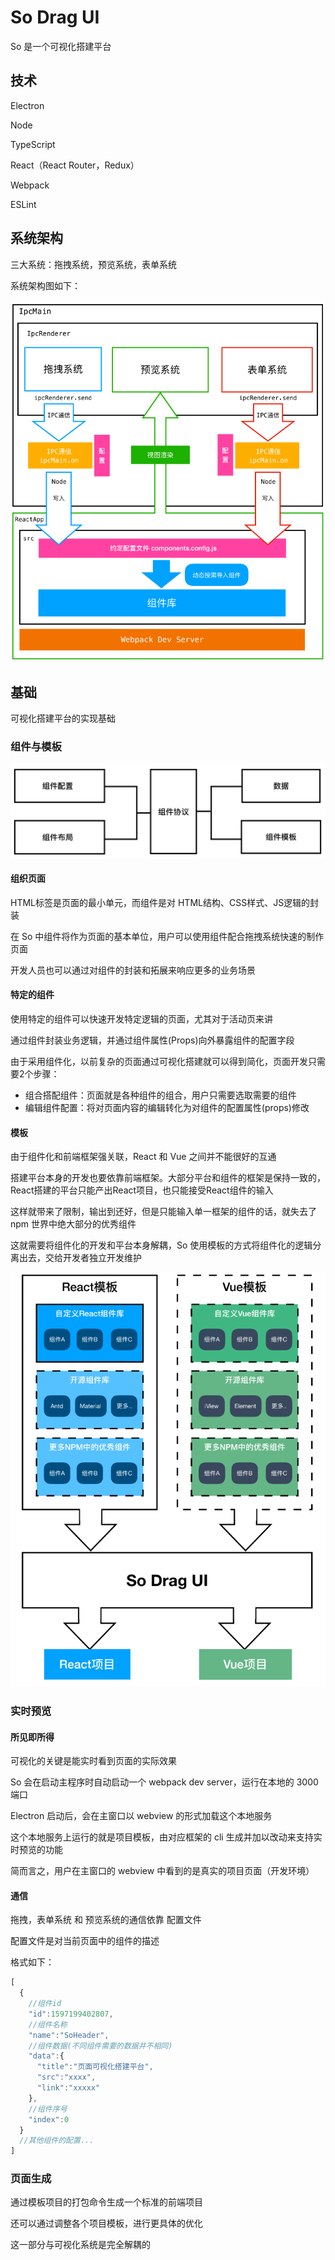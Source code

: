 # So Drag UI

So 是一个可视化搭建平台

## 技术

Electron

Node

TypeScript

React（React Router，Redux）

Webpack

ESLint

## 系统架构

三大系统：拖拽系统，预览系统，表单系统

系统架构图如下：

<img src="./internals/img/可视化系统架构.png"/>

## 基础

可视化搭建平台的实现基础

### 组件与模板

<img src="./internals/img/So架构_01.png"/>

#### 组织页面

HTML标签是页面的最小单元，而组件是对 HTML结构、CSS样式、JS逻辑的封装

在 So 中组件将作为页面的基本单位，用户可以使用组件配合拖拽系统快速的制作页面

开发人员也可以通过对组件的封装和拓展来响应更多的业务场景

#### 特定的组件

使用特定的组件可以快速开发特定逻辑的页面，尤其对于活动页来讲

通过组件封装业务逻辑，并通过组件属性(Props)向外暴露组件的配置字段

由于采用组件化，以前复杂的页面通过可视化搭建就可以得到简化，页面开发只需要2个步骤：

- 组合搭配组件：页面就是各种组件的组合，用户只需要选取需要的组件
- 编辑组件配置：将对页面内容的编辑转化为对组件的配置属性(props)修改

#### 模板

由于组件化和前端框架强关联，React 和 Vue 之间并不能很好的互通

搭建平台本身的开发也要依靠前端框架。大部分平台和组件的框架是保持一致的，React搭建的平台只能产出React项目，也只能接受React组件的输入

这样就带来了限制，输出到还好，但是只能输入单一框架的组件的话，就失去了 npm 世界中绝大部分的优秀组件

这就需要将组件化的开发和平台本身解耦，So 使用模板的方式将组件化的逻辑分离出去，交给开发者独立开发维护

<img src="./internals/img/So组件流程_01.png"/>



### 实时预览

#### 所见即所得

可视化的关键是能实时看到页面的实际效果

So 会在启动主程序时自动启动一个 webpack dev server，运行在本地的 3000 端口

Electron 启动后，会在主窗口以 webview 的形式加载这个本地服务

这个本地服务上运行的就是项目模板，由对应框架的 cli 生成并加以改动来支持实时预览的功能

简而言之，用户在主窗口的 webview 中看到的是真实的项目页面（开发环境）

#### 通信

拖拽，表单系统 和 预览系统的通信依靠 配置文件

配置文件是对当前页面中的组件的描述

格式如下：

```js
[
  {
    //组件id
    "id":1597199402807,
    //组件名称
    "name":"SoHeader",
    //组件数据(不同组件需要的数据并不相同)
    "data":{
      "title":"页面可视化搭建平台",
      "src":"xxxx",
      "link":"xxxxx"
    },
    //组件序号
    "index":0
  }
  //其他组件的配置...
]
```

### 页面生成

通过模板项目的打包命令生成一个标准的前端项目

还可以通过调整各个项目模板，进行更具体的优化

这一部分与可视化系统是完全解耦的





